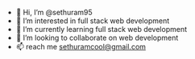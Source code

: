 - 👋 Hi, I’m @sethuram95
- 👀 I’m interested in full stack web development
- 🌱 I’m currently learning full stack web development
- 💞️ I’m looking to collaborate on web development
- 📫 reach me sethuramcool@gmail.com 

<!---
sethuram95/sethuram95 is a ✨ special ✨ repository because its `README.md` (this file) appears on your GitHub profile.
You can click the Preview link to take a look at your changes.
--->

